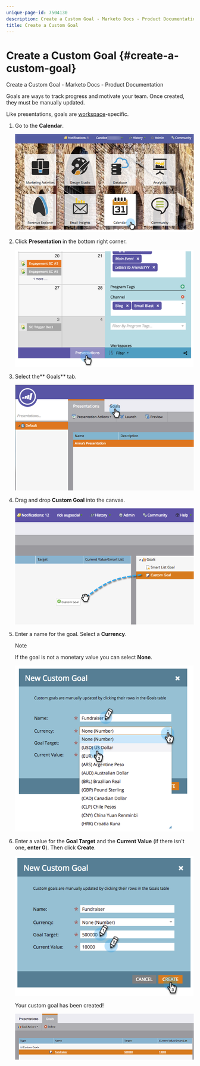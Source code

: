 ```yaml
---
unique-page-id: 7504130
description: Create a Custom Goal - Marketo Docs - Product Documentation
title: Create a Custom Goal
---
```


# Create a Custom Goal {#create-a-custom-goal}

Create a Custom Goal - Marketo Docs - Product Documentation

Goals are ways to track progress and motivate your team. Once created, they must be manually updated.

Like presentations, goals are [workspace](../../../../product-docs/administration/workspaces-and-person-partitions/understanding-workspaces-and-person-partitions.md)-specific.

1. Go to the&nbsp;**Calendar**.

   ![](assets/2017-05-10-15-30-47-2.png)

1. Click **Presentation** in the bottom right corner.

   ![](assets/image2015-3-24-12-3a2-3a55.png)

1. Select the** Goals** tab.

   ![](assets/image2015-3-26-12-3a24-3a49.png)

1. Drag and drop **Custom Goal** into the canvas.

   ![](assets/image2015-3-24-12-3a32-3a45.png)

1. Enter a name for the goal. Select a **Currency**.

   >[!NOTE]
   >
   >If the goal is not a monetary value you can select **None**.

   ![](assets/image2015-3-24-12-3a36-3a0.png)

1. Enter a value for the **Goal Target** and the **Current Value** (if there isn't one, **enter 0**). Then click **Create**.

   ![](assets/image2015-3-24-12-3a39-3a28.png)

   Your custom goal has been created!

   ![](assets/image2015-3-24-12-3a41-3a43.png)

